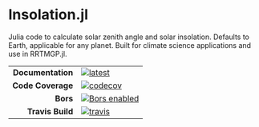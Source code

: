 # Insolation.jl

Julia code to calculate solar zenith angle and solar insolation. Defaults to Earth, applicable for any planet. Built for climate science applications and use in RRTMGP.jl. 

|||
|---------------------:|:----------------------------------------------|
| **Documentation**    | [![latest][docs-dev-img]][docs-dev-url] |
| **Code Coverage**    | [![codecov][codecov-img]][codecov-url]        |
| **Bors**             | [![Bors enabled][bors-img]][bors-url]         |
| **Travis Build**     | [![travis][travis-img]][travis-url]           |

[docs-dev-img]: https://img.shields.io/badge/docs-dev-blue.svg
[docs-dev-url]: https://claresinger.github.io/Insolation.jl/dev/

[codecov-img]: https://codecov.io/gh/claresinger/Insolation.jl/branch/master/graph/badge.svg
[codecov-url]: https://codecov.io/gh/claresinger/Insolation.jl

[bors-img]: https://bors.tech/images/badge_small.svg
[bors-url]: https://app.bors.tech/repositories/24246

[travis-img]: https://travis-ci.org/claresinger/Insolation.jl.svg?branch=master
[travis-url]: https://travis-ci.org/claresinger/Insolation.jl

